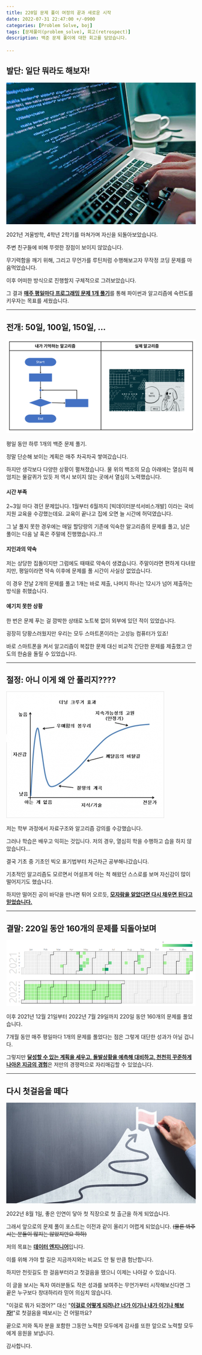 ```yaml
---
title: 220일 문제 풀이 여정의 끝과 새로운 시작
date: 2022-07-31 22:47:00 +/-0900
categories: [Problem Solve, boj]
tags: [문제풀이(problem_solve), 회고(retrospect)]
description: 백준 문제 풀이에 대한 회고를 담았습니다.

---
```

## 발단: 일단 뭐라도 해보자!
![시작](/assets/img/problem_solve/0111/0111_start.png)

2021년 겨울방학, 4학년 2학기를 마쳐가며 자신을 되돌아보았습니다.

주변 친구들에 비해 뚜렷한 장점이 보이지 않았습니다.

무기력함을 깨기 위해, 그리고 무언가를 루틴처럼 수행해보고자 무작정 코딩 문제를 마음먹었습니다.

이후 어떠한 방식으로 진행할지 구체적으로 그려보았습니다.

그 결과 <b><u>매주 평일마다 프로그래밍 문제 1개 풀기</u></b>를 통해 파이썬과 알고리즘에 숙련도를 키우자는 목표를 세웠습니다.

---
## 전개: 50일, 100일, 150일, ...

![알고리즘이미지](/assets/img/problem_solve/0111/0111_algorighm.png)

평일 동안 하루 1개의 백준 문제 풀기.

정말 단순해 보이는 계획은 매주 차곡차곡 쌓여갔습니다.

하지만 생각보다 다양한 상황이 펼쳐졌습니다. 물 위의 백조의 모습 아래에는 열심히 헤엄치는 물갈퀴가 있듯 저 역시 보이지 않는 곳에서 열심히 노력했습니다.

#### 시간 부족

2~3일 마다 겪던 문제입니다. 1월부터 6월까지 \[빅데이터분석서비스개발\] 이라는 국비지원 교육을 수강했는데요. 교육이 끝나고 집에 오면 늘 시간에 허덕였습니다.

그 날 풀지 못한 경우에는 매일 할당량의 기존에 익숙한 알고리즘의 문제를 풀고, 남은 풀이는 다음 날 혹은 주말에 진행했습니다..!!

#### 지인과의 약속

저는 상당한 집돌이지만 그럼에도 때때로 약속이 생겼습니다. 주말이라면 편하게 다녀왔지만, 평일이라면 약속 이후에 문제를 풀 시간이 사실상 없었습니다.

이 경우 전날 2개의 문제를 풀고 1개는 바로 제출, 나머지 하나는 12시가 넘어 제출하는 방식을 취했습니다.

#### 예기치 못한 상황

한 번은 문제 푸는 걸 깜박한 상태로 노트북 없이 외부에 있던 적이 있었습니다.

굉장히 당황스러웠지만 우리는 모두 스마트폰이라는 고성능 컴퓨터가 있죠!

바로 스마트폰을 켜서 알고리즘이 복잡한 문제 대신 비교적 간단한 문제를 제출했고 안도의 한숨을 돌릴 수 있었습니다.

---
## 절정: 아니 이게 왜 안 풀리지????

![더닝 크루거 효과](/assets/img/problem_solve/0111/0111_dunning_kruger.png)

저는 학부 과정에서 자료구조와 알고리즘 강의를 수강했습니다.

그러나 학습은 배우고 익히는 것입니다. 저의 경우, 열심히 학을 수행하고 습을 하지 않았습니다...

결국 기초 중 기초인 빅오 표기법부터 차근차근 공부해나갔습니다.

기초적인 알고리즘도 모르면서 어설프게 아는 척 해왔던 스스로를 보며 자신감이 많이 떨어지기도 했습니다.

하지만 떨어진 공이 바닥을 만나면 튀어 오르듯, <b><u>모자람을 알았다면 다시 채우면 된다고 믿었습니다.</u></b>

---
## 결말: 220일 동안 160개의 문제를 되돌아보며

![풀이 달력](/assets/img/problem_solve/0111/0111_calendar.png)

이후 2021년 12월 21일부터 2022년 7월 29일까지 220일 동안 160개의 문제를 풀었습니다.

7개월 동안 매주 평일마다 1개의 문제를 풀었다는 점은 그렇게 대단한 성과가 아닐 겁니다.

그렇지만 <b><u>달성할 수 있는 계획을 세우고, 돌발상황을 예측해 대비하고, 천천히 꾸준하게 나아온 지금의 경험</u></b>은 저만의 경쟁력으로 자리매김할 수 있었습니다.

---
## 다시 첫걸음을 떼다

![목표 수립](/assets/img/problem_solve/0111/0111_goal.jpeg)

2022년 8월 1일, 좋은 인연이 닿아 첫 직장으로 첫 출근을 하게 되었습니다.

그래서 앞으로의 문제 풀이 포스트는 이전과 같이 올리기 어렵게 되었습니다. <del>(물론 봐주시는 분들이 많지는 않았지만요 하하)</del>

저의 목표는 <b><u>데이터 엔지니어</u></b>입니다.

이를 위해 가야 할 길은 지금까지와는 비교도 안 될 만큼 험난합니다.

하지만 천릿길도 한 걸음부터라고 첫걸음을 뗐으니 이제는 나아갈 수 있습니다.

이 글을 보시는 독자 여러분들도 작은 성과를 보여주는 무언가부터 시작해보신다면 그 끝은 누구보다 창대하리라 믿어 의심치 않습니다.

"이걸로 뭐가 되겠어?" 대신 "<b><u>이걸로 어떻게 되려나? 너가 이기나 내가 이기나 해보자!</u></b>"로 첫걸음을 떼보시는 건 어떨까요?

끝으로 저와 독자 분을 포함한 그동안 노력한 모두에게 감사를 또한 앞으로 노력할 모두에게 응원을 보냅니다.

감사합니다.
